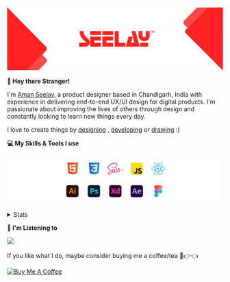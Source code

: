 [![banner](./images/seelay.svg)](https://www.seelay.in)

**👋 Hey there Stranger!**

I'm [Aman Seelay](https://www.seelay.in), a product designer based in Chandigarh, India with experience in delivering end-to-end UX/UI design for digital products. I'm passionate about improving the lives of others through design and constantly looking to learn new things every day.

I love to create things by [designing](https://www.seelay.in/#work) , [developing](https://www.seelay.in/#projects) or [drawing](https://art.seelay.in) :)

**💻 My Skills & Tools I use**

[![banner](./images/skills&tools.svg)](https://www.seelay.in/about)

<details>
  <summary>Stats</summary>

---

<!--START_SECTION:waka-->
![Profile Views](http://img.shields.io/badge/Profile%20Views-0-blue)

**🐱 My GitHub Data** 

> 📦 504.4 kB Used in GitHub's Storage 
 > 
> 🏆 264 Contributions in the Year 2023
 > 
> 💼 Opted to Hire
 > 
> 📜 1 Public Repository 
 > 
> 🔑 42 Private Repository 
 > 
**I'm a Night 🦉** 

```text
🌞 Morning                274 commits         █████░░░░░░░░░░░░░░░░░░░░   18.65 % 
🌆 Daytime                247 commits         ████░░░░░░░░░░░░░░░░░░░░░   16.81 % 
🌃 Evening                450 commits         ████████░░░░░░░░░░░░░░░░░   30.63 % 
🌙 Night                  498 commits         ████████░░░░░░░░░░░░░░░░░   33.90 % 
```
📅 **I'm Most Productive on Sunday** 

```text
Monday                   188 commits         ███░░░░░░░░░░░░░░░░░░░░░░   12.80 % 
Tuesday                  270 commits         █████░░░░░░░░░░░░░░░░░░░░   18.38 % 
Wednesday                126 commits         ██░░░░░░░░░░░░░░░░░░░░░░░   08.58 % 
Thursday                 249 commits         ████░░░░░░░░░░░░░░░░░░░░░   16.95 % 
Friday                   164 commits         ███░░░░░░░░░░░░░░░░░░░░░░   11.16 % 
Saturday                 200 commits         ███░░░░░░░░░░░░░░░░░░░░░░   13.61 % 
Sunday                   272 commits         █████░░░░░░░░░░░░░░░░░░░░   18.52 % 
```


📊 **This Week I Spent My Time On** 

```text
🕑︎ Time Zone: Asia/Kolkata

💬 Programming Languages: 
TypeScript               1 hr 32 mins        █████████░░░░░░░░░░░░░░░░   34.87 % 
JavaScript               1 hr 5 mins         ██████░░░░░░░░░░░░░░░░░░░   24.83 % 
CSS                      30 mins             ███░░░░░░░░░░░░░░░░░░░░░░   11.56 % 
HTML                     26 mins             ██░░░░░░░░░░░░░░░░░░░░░░░   09.82 % 
Other                    13 mins             █░░░░░░░░░░░░░░░░░░░░░░░░   05.10 % 

🔥 Editors: 
VS Code                  4 hrs 24 mins       █████████████████████████   100.00 % 

💻 Operating System: 
Windows                  4 hrs 24 mins       █████████████████████████   100.00 % 
```

**I Mostly Code in JavaScript** 

```text
JavaScript               30 repos            █████████████████░░░░░░░░   68.18 % 
TypeScript               11 repos            ██████░░░░░░░░░░░░░░░░░░░   25.00 % 
Java                     3 repos             ██░░░░░░░░░░░░░░░░░░░░░░░   06.82 % 
```




 Last Updated on 11/05/2023 06:37:56 UTC
<!--END_SECTION:waka-->

---

 </details>

**🎵 I'm Listening to**

<object data="https://now-play.vercel.app/api/generate?uid=7a17a86e-d6b7-43b5-8d9c-1d6dae42a779" >

  <img src="https://now-play.vercel.app/api/generate?uid=7a17a86e-d6b7-43b5-8d9c-1d6dae42a779" />

</object>

If you like what I do, maybe consider buying me a coffee/tea 🥺👉👈

<a href="https://www.buymeacoffee.com/seelay" target="_blank"><img src="https://cdn.buymeacoffee.com/buttons/v2/default-red.png" alt="Buy Me A Coffee" width="150" ></a>
